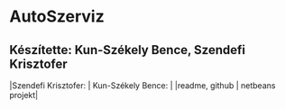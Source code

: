# AutoSzerviz
## **Készítette:** Kun-Székely Bence, Szendefi Krisztofer
|Szendefi Krisztofer: | Kun-Székely Bence: |
|readme, github | netbeans projekt|
